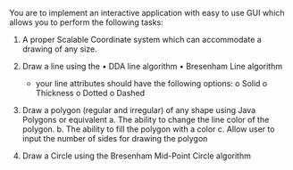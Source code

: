 You are to implement an interactive application with easy to use GUI which allows you to
perform the following tasks:

1. A proper Scalable Coordinate system which can accommodate a drawing of any size.

2. Draw a line using the
    • DDA line algorithm
    • Bresenham Line algorithm
      - your line attributes should have the following options:
      o Solid o Thickness o Dotted o Dashed

3. Draw a polygon (regular and irregular) of any shape using Java Polygons or equivalent
    a. The ability to change the line color of the polygon.
    b. The ability to fill the polygon with a color
    c. Allow user to input the number of sides for drawing the polygon

4. Draw a Circle using the Bresenham Mid-Point Circle algorithm
